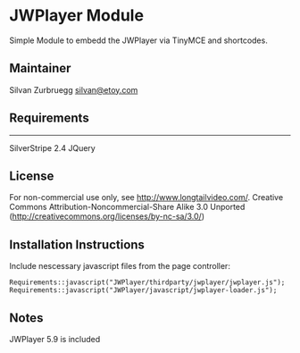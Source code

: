 # JWPlayer Module

Simple Module to embedd the JWPlayer via TinyMCE and shortcodes.

## Maintainer

Silvan Zurbruegg <silvan@etoy.com>

## Requirements
-----------------------------------------------
SilverStripe 2.4
JQuery 

## License

For non-commercial use only, see http://www.longtailvideo.com/.
Creative Commons Attribution-Noncommercial-Share Alike 3.0 Unported (http://creativecommons.org/licenses/by-nc-sa/3.0/)

## Installation Instructions

Include nescessary javascript files from the page controller:

    Requirements::javascript("JWPlayer/thirdparty/jwplayer/jwplayer.js");
    Requirements::javascript("JWPlayer/javascript/jwplayer-loader.js");


## Notes
JWPlayer 5.9 is included 
